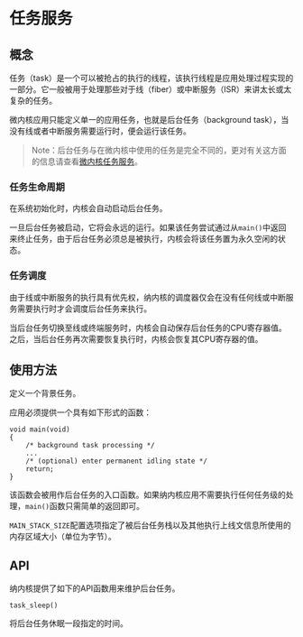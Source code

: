 # 任务服务

## 概念

任务（task）是一个可以被抢占的执行的线程，该执行线程是应用处理过程实现的一部分。它一般被用于处理那些对于线（fiber）或中断服务（ISR）来讲太长或太复杂的任务。

微内核应用只能定义单一的应用任务，也就是后台任务（background task），当没有线或者中断服务需要运行时，便会运行该任务。

> Note：后台任务与在微内核中使用的任务是完全不同的，更对有关这方面的信息请查看[微内核任务服务](https://www.zephyrproject.org/doc/kernel/microkernel/microkernel_tasks.html#microkernel-tasks)。

### 任务生命周期

在系统初始化时，内核会自动启动后台任务。

一旦后台任务被启动，它将会永远的运行。如果该任务尝试通过从`main()`中返回来终止任务，由于后台任务必须总是被执行，内核会将该任务置为永久空闲的状态。

### 任务调度

由于线或中断服务的执行具有优先权，纳内核的调度器仅会在没有任何线或中断服务需要执行时才会调度后台任务来执行。

当后台任务切换至线或终端服务时，内核会自动保存后台任务的CPU寄存器值。之后，当后台任务再次需要恢复执行时，内核会恢复其CPU寄存器的值。

## 使用方法

定义一个背景任务。

应用必须提供一个具有如下形式的函数：

```
void main(void)
{
    /* background task processing */
    ...
    /* (optional) enter permanent idling state */
    return;
}
```

该函数会被用作后台任务的入口函数。如果纳内核应用不需要执行任何任务级的处理，`main()`函数只需简单的返回即可。

`MAIN_STACK_SIZE`配置选项指定了被后台任务栈以及其他执行上线文信息所使用的内存区域大小（单位为字节）。

## API

纳内核提供了如下的API函数用来维护后台任务。

`task_sleep()`

将后台任务休眠一段指定的时间。


